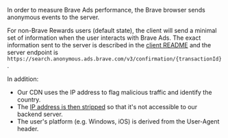 In order to measure Brave Ads performance, the Brave browser sends anonymous events to the server.

For non-Brave Rewards users (default state), the client will send a minimal set of information when the user interacts with Brave Ads. The exact information sent to the server is described in the [client README](https://github.com/brave/brave-core/blob/issues/38955/components/brave_ads/core/internal/account/confirmations/non_reward/README.md) and the server endpoint is `https://search.anonymous.ads.brave.com/v3/confirmation/{transactionId}`.

In addition:
* Our CDN uses the IP address to flag malicious traffic and identify the country.
* The [IP address is then stripped](https://github.com/brave/brave-browser/wiki/Stripping-IP-addresses#brave-ads) so that it's not accessible to our backend server.
* The user's platform (e.g. Windows, iOS) is derived from the User-Agent header.